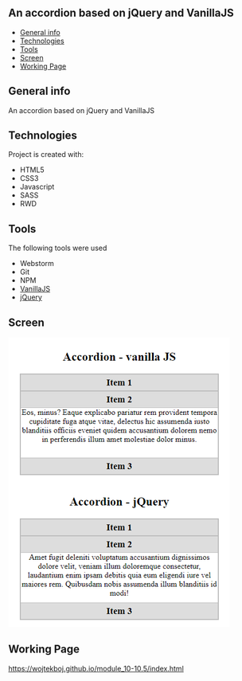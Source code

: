 ## An accordion based on jQuery and VanillaJS
* [General info](#general-info)
* [Technologies](#technologies)
* [Tools](#tools)
* [Screen](#screen)
* [Working Page](#working-page)

## General info
An accordion based on jQuery and VanillaJS

## Technologies
Project is created with:
* HTML5
* CSS3
* Javascript
* SASS
* RWD

## Tools
The following tools were used
* Webstorm
* Git
* NPM
* <a href="http://vanilla-js.com/">VanillaJS</a>
* <a href="https://jquery.com/">jQuery</a> 

## Screen 

![Screen](https://github.com/wojtekboj/module_10-10.5/blob/master/images/screencapture.png)

## Working Page
https://wojtekboj.github.io/module_10-10.5/index.html